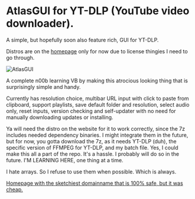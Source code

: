 # AtlasGUI for YT-DLP (YouTube video downloader).
A simple, but hopefully soon also feature rich, GUI for YT-DLP.

Distros are on the [homepage](http://www.youtubetransfer.com) only for now due to license thingies I need to go through.

![AtlasGUI](https://youtubetransfer.com/gallery_gen/b995e6cf0e34a179f625b20d8ef453e6_1690x890.jpg)

A complete n00b learning VB by making this atrocious looking thing that is surprisingly simple and handy.

Currently has resolution choice, multibar URL input with click to paste from clipboard, support playlists, save default folder and resolution, select audio only, reset inputs, version checking and self-updater with no need for manually downloading updates or installing.

Ya will need the distro on the website for it to work correctly, since the 7z includes needed dependency binaries. I might integrate them in the future, but for now, you gotta download the 7z, as it needs YT-DLP (duh), the specific version of FFMPEG for YT-DLP, and my batch file. Yes, I could make this all a part of the repo. It's a hassle. I probably will do so in the future. I'M LEARNING HERE, one thing at a time.

I hate arrays. So I refuse to use them when possible. Which is always.

[Homepage with the sketchiest domainname that is 100% safe, but it was cheap.](http://www.youtubetransfer.com)
